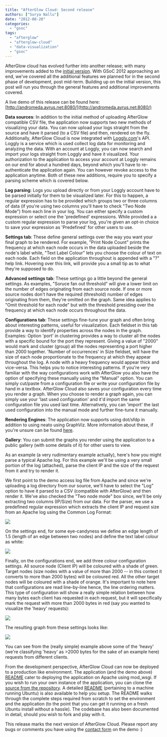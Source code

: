 ```yaml
---
title: "AfterGlow Cloud: Second release"
authors: ["Surya Nallu"]
date: "2012-08-20"
categories: 
  - "gsoc"
tags: 
  - "afterglow"
  - "afterglow-cloud"
  - "data-visualization"
  - "gsoc"
---
```


AfterGlow cloud has evolved further into another release; with many improvements added to the [initial version](https://honeynet.org/node/890). With GSoC 2012 approaching an end, we've covered all the additional features we planned for in the second phase of development, post mid-term. Building up on the initial version, this post will run you through the general features and additional improvements covered.

A live demo of this release can be found here: [http://andromeda.ayrus.net:8080/](http://andromeda.ayrus.net:8080/)

**Data sources**: In addition to the initial method of uploading AfterGlow compatible CSV file, the application now supports two new methods of visualizing your data. You can now upload your logs straight from the source and have it parsed (to a CSV file) and then, rendered on the fly. Additionally, AfterGlow Cloud is now integrated with [Loggly.com](http://www.loggly.com)'s API. Loggly is a service which is used collect log data for monitoring and analyzing the data. With an account at Loggly, you can now search and import your logs straight from Loggly and have it visualized. Your authorization to the application to access your account at Loggly remains on our end for about a hundred days, beyond which you'll have to re-authenticate the application again. You can however revoke access to the application anytime. Both of these new additions, require you to specify a parsing scheme which is covered below.

**Log parsing**: Logs you upload directly or from your Loggly account have to be parsed initially for them to be visualized later. For this to happen, a regular expression has to be provided which groups two or three columns of data (if you're using two columns you'll have to check "Two Node Mode") from each line in your log. You can either specify a custom expression or select one the 'predefined' expressions. While provided a a custom regular expression to parse your log, you're given an opt-in choice to save your expression as 'Predefined' for other users to use.

**Settings tab**: These define general settings over the way you want your final graph to be rendered. For example, "Print Node Count" prints the frequency at which each node occurs in the data uploaded beside the node's label while, "Text Label Colour" lets you choose the colour of text on each node. Each field on the application throughout is appended with a "?" help link. Hovering over this link, will provide you a small tip as to what they're supposed to do.

**Advanced settings tab**: These settings go a little beyond the general settings. As examples, "Soruce fan out threshold" will give a lower limit on the number of edges originating from each source node. If one or more source nodes don't have the required (threshold) number of edges originating from them, they're omitted on the graph. Same idea applies to "Omit threshold for each node" but with the threshold presiding over the frequency at which each node occurs throughout the data.

**Configurations tab**: These settings fine-tune your graph and often bring about interesting patterns, useful for visualization. Each fieldset in this tab provide a way to identify properties across the nodes in the graph. Examples: Option 'port' in clustering provides a way to cluster all the nodes with a specific bound for the port they represent. Giving a value of "2000" would mark and cluster (group) all the nodes representing a port higher than 2000 together. 'Number of occurrences' in Size fieldset, will have the size of each node proportionate to the frequency at which they appear throughout the log. A node with a heavy frequency would appear thick and vice-versa. This helps you to notice interesting patterns. If you're very familiar with the way configurations work with AfterGlow you also have the option of specifying these manually using the "Manual" option. You can simply cut/paste from a configuration file or write your configuration file by hand in a textbox. AfterGlow Cloud also saves your configuration every time you render a graph. When you choose to render a graph again, you can simply use your 'last used configuration' and it'd import the same configuration file you used last time. Alternatively, you can 'import' the last used configuration into the manual mode and further fine-tune it manually.

**Rendering Engines**: The application now supports using dot/sfdp in addition to using neato using GraphViz. More information about these, if you're unsure can be found [here](http://www.graphviz.org/Documentation.php).

**Gallery**: You can submit the graphs you render using the application to a public gallery (with some details of it) for other users to view.

As an example (a very rudimentary example actually), here's how you might parse a typical Apache log. For this example we'll be using a very small portion of the log (attached), parse the client IP and the size of the request from it and try to render it.

We first point to the demo access log file from Apache and since we're uploading a log directory from our source, we'll have to select the "Log" option to have it parsed to a CSV (compatible with AfterGlow) and then render it. We've also checked the "Two node mode" box since, we'll be only extracting two columns (IP/Size) from our data. For the parser, we use a predefined regular expression which extracts the client IP and request size from an Apache log using the Common Log Format:

![](images/drupal_image_934.gif)

On the settings end, for some eye-candyness we define an edge length of 1.5 (length of an edge between two nodes) and define the text label colour as white:

![](images/drupal_image_935.gif)

Finally, on the configurations end, we add three colour configuration settings. All source node (Client IP) will be coloured with a shade of green. Target nodes (size nodes with a value of more than 2000 -- in this context it converts to more than 2000 bytes) will be coloured red. All the other target nodes will be coloured with a shade of orange. It's important to note here that configurations are read line-by-line hence, the line ordering matters. This type of configuration will show a really simple relation between how many bytes each client has requested in each request, but it will specifically mark the request with more than 2000 bytes in red (say you wanted to visualize the 'heavy' requests):

![](images/drupal_image_936.gif)

The resulting graph from these settings looks like:

![](images/drupal_image_937.gif)

You can see from the (really simple) example above some of the 'heavy' (we're classifying 'heavy' as >2000 bytes for the sake of an example here) requests from different clients.

From the development perspective, AfterGlow Cloud can now be deployed to a production like environment. The application (and the demo above) [README](https://github.com/ayrus/afterglow-cloud) cater to deploying the application on Apache using mod\_wsgi. If you wish to run your own instance of the application, you can clone the [source from the repository](https://github.com/ayrus/afterglow-cloud). A detailed [README](https://github.com/ayrus/afterglow-cloud) (pertaining to a machine running Ubuntu) is also available to help you setup. The README walks through the complete steps required from scratch to set the environment and the application (to the point that you can get it running on a fresh Ubuntu install without a hassle). The codebase has also been documented in detail, should you wish to fork and play with it.

This release marks the next version of AfterGlow Cloud. Please report any bugs or comments you have using the [contact form](http://andromeda.ayrus.net:8080/contact) on the demo :)
